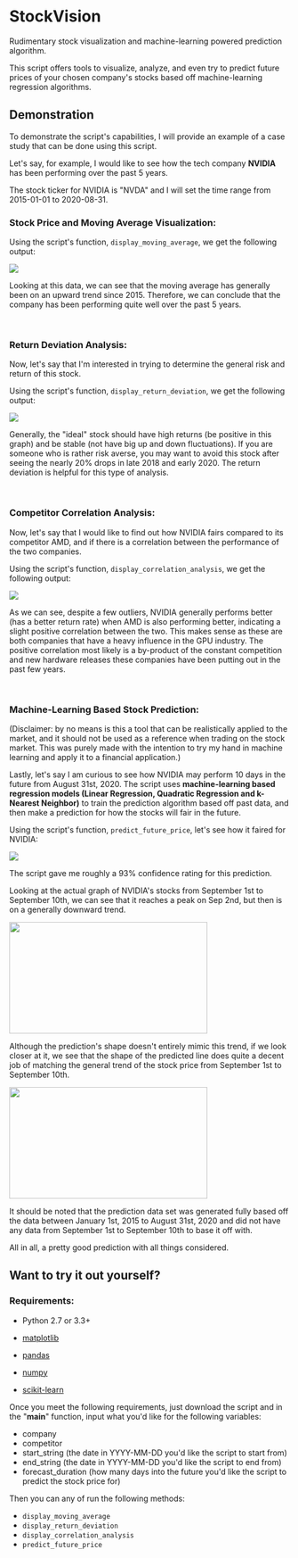 # StockVision
Rudimentary stock visualization and machine-learning powered prediction algorithm.

This script offers tools to visualize, analyze, and even try to predict future prices of your chosen company's stocks based off machine-learning regression algorithms.

## Demonstration

To demonstrate the script's capabilities, I will provide an example of a case study that can be done using this script.

Let's say, for example, I would like to see how the tech company <b>NVIDIA</b> has been performing over the past 5 years.

The stock ticker for NVIDIA is "NVDA" and I will set the time range from 2015-01-01 to 2020-08-31.

### Stock Price and Moving Average Visualization:
Using the script's function, `display_moving_average`, we get the following output:

<img src="https://i.imgur.com/LD0uBfe.png">

Looking at this data, we can see that the moving average has generally been on an upward trend since 2015. Therefore, we can conclude that the company has been performing quite well over the past 5 years.

<br>

### Return Deviation Analysis:
Now, let's say that I'm interested in trying to determine the general risk and return of this stock.

Using the script's function, `display_return_deviation`, we get the following output:

<img src="https://i.imgur.com/XgAh9MA.png">

Generally, the "ideal" stock should have high returns (be positive in this graph) and be stable (not have big up and down fluctuations). If you are someone who is rather risk averse, you may want to avoid this stock after seeing the nearly 20% drops in late 2018 and early 2020. The return deviation is helpful for this type of analysis.

<br>

### Competitor Correlation Analysis:
Now, let's say that I would like to find out how NVIDIA fairs compared to its competitor AMD, and if there is a correlation between the performance of the two companies.

Using the script's function, `display_correlation_analysis`, we get the following output:

<img src="https://i.imgur.com/DcGMTKZ.png">

As we can see, despite a few outliers, NVIDIA generally performs better (has a better return rate) when AMD is also performing better, indicating a slight positive correlation between the two. This makes sense as these are both companies that have a heavy influence in the GPU industry. The positive correlation most likely is a by-product of the constant competition and new hardware releases these companies have been putting out in the past few years.

<br>

### Machine-Learning Based Stock Prediction:
(Disclaimer: by no means is this a tool that can be realistically applied to the market, and it should not be used as a reference when trading on the stock market. This was purely made with the intention to try my hand in machine learning and apply it to a financial application.)

Lastly, let's say I am curious to see how NVIDIA may perform 10 days in the future from August 31st, 2020. The script uses <b>machine-learning based regression models (Linear Regression, Quadratic Regression and k-Nearest Neighbor)</b> to train the prediction algorithm based off past data, and then make a prediction for how the stocks will fair in the future. 

Using the script's function, `predict_future_price`, let's see how it faired for NVIDIA:

<img src="https://i.imgur.com/zdliuu9.png">

The script gave me roughly a 93% confidence rating for this prediction. 

Looking at the actual graph of NVIDIA's stocks from September 1st to September 10th, we can see that it reaches a peak on Sep 2nd, but then is on a generally downward trend. 

<img src="https://i.imgur.com/8gu44uT.png" height="200" width="356">

Although the prediction's shape doesn't entirely mimic this trend, if we look closer at it, we see that the shape of the predicted line does quite a decent job of matching the general trend of the stock price from September 1st to September 10th. 

<img src="https://i.imgur.com/1cgUnCr.png" height="200" width="356">

It should be noted that the prediction data set was generated fully based off the data between January 1st, 2015 to August 31st, 2020 and did not have any data from September 1st to September 10th to base it off with. 

All in all, a pretty good prediction with all things considered.


Want to try it out yourself?
------------

### Requirements: 
- Python 2.7 or 3.3+

- [matplotlib](http://matplotlib.sourceforge.net)
- [pandas](http://pandas.pydata.org/)
- [numpy](https://numpy.org)
- [scikit-learn](https://scikit-learn.org/stable/)

Once you meet the following requirements, just download the script and in the "__main__" function, input what you'd like for the following variables:
- company
- competitor
- start_string (the date in YYYY-MM-DD you'd like the script to start from)
- end_string (the date in YYYY-MM-DD you'd like the script to end from)
- forecast_duration (how many days into the future you'd like the script to predict the stock price for)

Then you can any of run the following methods:
- `display_moving_average` 
- `display_return_deviation`
- `display_correlation_analysis`
- `predict_future_price`
